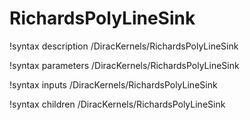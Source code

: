<!-- MOOSE Documentation Stub: Remove this when content is added. -->

# RichardsPolyLineSink
!syntax description /DiracKernels/RichardsPolyLineSink

!syntax parameters /DiracKernels/RichardsPolyLineSink

!syntax inputs /DiracKernels/RichardsPolyLineSink

!syntax children /DiracKernels/RichardsPolyLineSink
